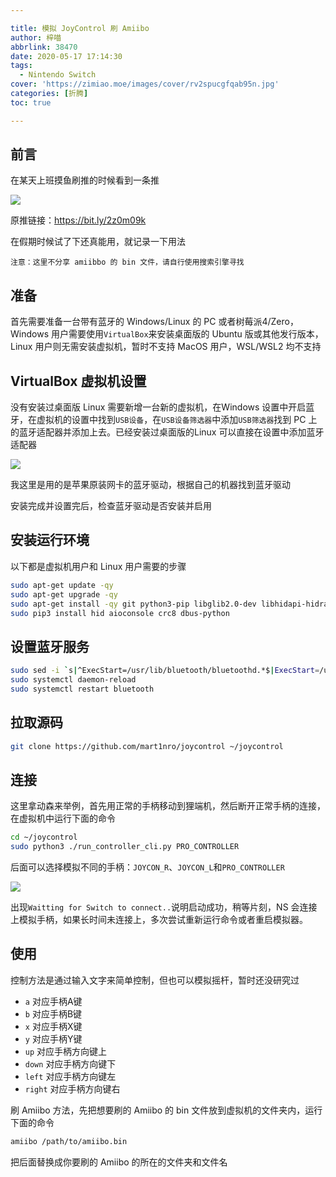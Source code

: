 ```yaml
---

title: 模拟 JoyControl 刷 Amiibo
author: 梓喵
abbrlink: 38470
date: 2020-05-17 17:14:30
tags:
  - Nintendo Switch
cover: 'https://zimiao.moe/images/cover/rv2spucgfqab95n.jpg'
categories: [折腾]
toc: true

---
```


## 前言

在某天上班摸鱼刷推的时候看到一条推

![](https://zimiao.pages.dev/38470/posts_38470_p0.png)

原推链接：https://bit.ly/2z0m09k

在假期时候试了下还真能用，就记录一下用法

`注意：这里不分享 amiibbo 的 bin 文件，请自行使用搜索引擎寻找`

## 准备

首先需要准备一台带有蓝牙的 Windows/Linux 的 PC 或者树莓派4/Zero，Windows 用户需要使用`VirtualBox`来安装桌面版的 Ubuntu 版或其他发行版本，Linux 用户则无需安装虚拟机，暂时不支持 MacOS 用户，WSL/WSL2 均不支持

## VirtualBox 虚拟机设置

没有安装过桌面版 Linux 需要新增一台新的虚拟机，在Windows 设置中开启蓝牙，在虚拟机的设置中找到`USB设备`，在`USB设备筛选器`中添加`USB筛选器`找到 PC 上的蓝牙适配器并添加上去。已经安装过桌面版的Linux 可以直接在设置中添加蓝牙适配器

![](https://zimiao.pages.dev/38470/posts_38470_p1.png)

我这里是用的是苹果原装网卡的蓝牙驱动，根据自己的机器找到蓝牙驱动

安装完成并设置完后，检查蓝牙驱动是否安装并启用

## 安装运行环境

以下都是虚拟机用户和 Linux 用户需要的步骤

```bash
sudo apt-get update -qy
sudo apt-get upgrade -qy
sudo apt-get install -qy git python3-pip libglib2.0-dev libhidapi-hidraw0 libhidapi-libusb0 libdbus-1-dev
sudo pip3 install hid aioconsole crc8 dbus-python
```

## 设置蓝牙服务

```bash
sudo sed -i `s|^ExecStart=/usr/lib/bluetooth/bluetoothd.*$|ExecStart=/usr/lib/bluetooth/bluetoothd --noplugin=input|g` /lib/systemd/system/bluetooth.service
sudo systemctl daemon-reload
sudo systemctl restart bluetooth
```

## 拉取源码

```bash
git clone https://github.com/mart1nro/joycontrol ~/joycontrol
```

## 连接

这里拿动森来举例，首先用正常的手柄移动到狸端机，然后断开正常手柄的连接，在虚拟机中运行下面的命令

```bash
cd ~/joycontrol
sudo python3 ./run_controller_cli.py PRO_CONTROLLER
```

后面可以选择模拟不同的手柄：`JOYCON_R`、`JOYCON_L`和`PRO_CONTROLLER`

![](https://zimiao.pages.dev/38470/posts_38470_p2.png)

出现`Waitting for Switch to connect..`说明启动成功，稍等片刻，NS 会连接上模拟手柄，如果长时间未连接上，多次尝试重新运行命令或者重启模拟器。

## 使用

控制方法是通过输入文字来简单控制，但也可以模拟摇杆，暂时还没研究过

- `a` 对应手柄A键
- `b` 对应手柄B键
- `x` 对应手柄X键
- `y` 对应手柄Y键
- `up` 对应手柄方向键上
- `down` 对应手柄方向键下
- `left` 对应手柄方向键左
- `right` 对应手柄方向键右

刷 Amiibo 方法，先把想要刷的 Amiibo 的 bin 文件放到虚拟机的文件夹内，运行下面的命令

```bash
amiibo /path/to/amiibo.bin
```

把后面替换成你要刷的 Amiibo 的所在的文件夹和文件名
